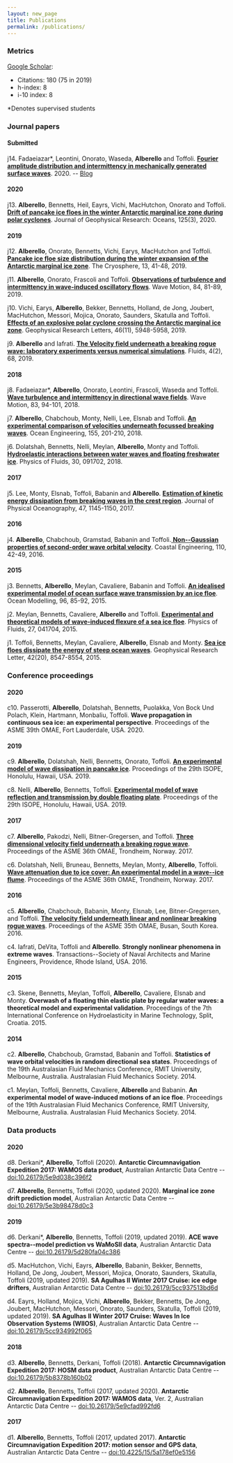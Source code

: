 ```yaml
---
layout: new_page
title: Publications
permalink: /publications/
---
```


### Metrics
[Google Scholar](https://scholar.google.com/citations?user=32bF0ZgAAAAJ&hl=en):
- Citations: 180 (75 in 2019)
- h-index: 8
- i-10 index: 8

*Denotes supervised students
### Journal papers
#### Submitted
j14. Fadaeiazar*, Leontini, Onorato, Waseda, **Alberello** and Toffoli. [__Fourier amplitude distribution and intermittency in mechanically generated surface waves__](https://arxiv.org/pdf/2003.08666.pdf). 2020. -- [Blog](https://alberto-alberello.github.io/wave-turbulence/2020/03/23/fadaeiazar2020a_arxiv.html)
#### 2020
j13. **Alberello**, Bennetts, Heil, Eayrs, Vichi, MacHutchon, Onorato and Toffoli. [__Drift of pancake ice floes in the winter Antarctic marginal ice zone during polar cyclones__](https://agupubs.onlinelibrary.wiley.com/doi/10.1029/2019JC015418). Journal of Geophysical Research: Oceans, 125(3), 2020.
#### 2019
j12. **Alberello**, Onorato, Bennetts, Vichi, Earys, MacHutchon and Toffoli. [__Pancake ice floe size distribution during the winter expansion of the Antarctic marginal ice zone__](https://doi.org/10.5194/tc-13-41-2019). The Cryosphere, 13, 41-48, 2019.

j11. **Alberello**, Onorato, Frascoli and Toffoli. [__Observations of turbulence and intermittency in wave-induced oscillatory flows__](https://doi.org/10.1016/j.wavemoti.2018.10.003). Wave Motion, 84, 81-89, 2019.

j10. Vichi, Earys, **Alberello**, Bekker, Bennetts, Holland, de Jong, Joubert, MacHutchon, Messori, Mojica, Onorato, Saunders, Skatulla and Toffoli. [__Effects of an explosive polar cyclone crossing the Antarctic marginal ice zone__](https://doi.org/10.1029/2019GL082457). Geophysical Research Letters, 46(11), 5948-5958, 2019.

j9. **Alberello** and Iafrati. [__The Velocity field underneath a breaking rogue wave: laboratory experiments versus numerical simulations__](https://doi.org/10.3390/fluids4020068). Fluids, 4(2), 68, 2019.
#### 2018
j8. Fadaeiazar*, **Alberello**, Onorato, Leontini, Frascoli, Waseda and Toffoli. [__Wave turbulence and intermittency in directional wave fields__](https://doi.org/10.1016/j.wavemoti.2018.09.002). Wave Motion, 83, 94-101, 2018.

j7. **Alberello**, Chabchoub, Monty, Nelli, Lee, Elsnab and Toffoli. [__An experimental comparison of velocities underneath focussed breaking waves__](https://doi.org/10.1016/j.oceaneng.2018.02.049). Ocean Engineering, 155, 201-210, 2018.

j6. Dolatshah, Bennetts, Nelli, Meylan, **Alberello**, Monty and Toffoli. [__Hydroelastic interactions between water waves and floating freshwater ice__](https://doi.org/10.1063/1.5050262). Physics of Fluids, 30, 091702, 2018.
#### 2017
j5. Lee, Monty, Elsnab, Toffoli, Babanin and **Alberello**. [__Estimation of kinetic energy dissipation from breaking waves in the crest region__](https://doi.org/10.1175/JPO-D-16-0273.1). Journal of Physical Oceanography, 47, 1145-1150, 2017.
#### 2016
j4. **Alberello**, Chabchoub, Gramstad, Babanin and Toffoli.[ __Non--Gaussian properties of second-order wave orbital velocity__](https://doi.org/10.1016/j.coastaleng.2016.01.001). Coastal Engineering, 110, 42-49, 2016.
#### 2015
j3. Bennetts, **Alberello**, Meylan, Cavaliere, Babanin and Toffoli. [__An idealised experimental model of ocean surface wave transmission by an ice floe__](https://doi.org/10.1016/j.ocemod.2015.03.001). Ocean Modelling, 96, 85-92, 2015.

j2. Meylan, Bennetts, Cavaliere, **Alberello** and Toffoli. [__Experimental and theoretical models of wave-induced flexure of a sea ice floe__](https://doi.org/10.1063/1.4916573). Physics of Fluids, 27, 041704, 2015.

j1. Toffoli, Bennetts, Meylan, Cavaliere, **Alberello**, Elsnab and Monty. [__Sea ice floes dissipate the energy of steep ocean waves__](https://doi.org/10.1002/2015GL065937). Geophysical Research Letter, 42(20), 8547-8554, 2015.
### Conference proceedings
#### 2020
c10. Passerotti, **Alberello**, Dolatshah, Bennetts, Puolakka, Von Bock Und Polach, Klein, Hartmann, Monbaliu, Toffoli. __Wave propagation in continuous sea ice: an experimental perspective__. Proceedings of the ASME 39th OMAE, Fort Lauderdale, USA. 2020.
#### 2019
c9. **Alberello**, Dolatshah, Nelli, Bennetts, Onorato, Toffoli. [__An experimental model of wave dissipation in pancake ice__](https://www.onepetro.org/conference-paper/ISOPE-I-19-239). Proceedings of the 29th ISOPE, Honolulu, Hawaii, USA. 2019.

c8. Nelli, **Alberello**, Bennetts, Toffoli. [__Experimental model of wave reflection and transmission by double floating plate__](https://onepetro.org/conference-paper/ISOPE-I-19-403). Proceedings of the 29th ISOPE, Honolulu, Hawaii, USA. 2019.
#### 2017
c7. **Alberello**, Pakodzi, Nelli, Bitner-Gregersen, and Toffoli. [__Three dimensional velocity field underneath a breaking rogue wave__](https://doi.org/10.1115/OMAE2017-61237). Proceedings of the ASME 36th OMAE, Trondheim, Norway. 2017.

c6. Dolatshah, Nelli, Bruneau, Bennetts, Meylan, Monty, **Alberello**, Toffoli. [__Wave attenuation due to ice cover: An experimental model in a wave--ice flume__](http://doi.org/10.1115/OMAE2017-61548). Proceedings of the ASME 36th OMAE, Trondheim, Norway. 2017.
#### 2016
c5. **Alberello**, Chabchoub, Babanin, Monty, Elsnab, Lee, Bitner-Gregersen, and Toffoli. [__The velocity field underneath linear and nonlinear breaking rogue waves__](http://doi.org/10.1115/OMAE2016-54481). Proceedings of the ASME 35th OMAE, Busan, South Korea. 2016.

c4. Iafrati, DeVita, Toffoli and **Alberello**. __Strongly nonlinear phenomena in extreme waves__. Transactions--Society of Naval Architects and Marine Engineers, Providence, Rhode Island, USA. 2016.
#### 2015
c3. Skene, Bennetts, Meylan, Toffoli, **Alberello**, Cavaliere, Elsnab and Monty. __Overwash of a floating thin elastic plate by regular water waves: a theoretical model and experimental validation__. Proceedings of the 7th International Conference on Hydroelasticity in Marine Technology, Split, Croatia. 2015.
#### 2014
c2. **Alberello**, Chabchoub, Gramstad, Babanin and Toffoli. __Statistics of wave orbital velocities in random directional sea states__. Proceedings of the 19th Australasian Fluid Mechanics Conference, RMIT University, Melbourne, Australia. Australasian Fluid Mechanics Society. 2014.

c1. Meylan, Toffoli, Bennetts, Cavaliere, **Alberello** and Babanin. __An experimental model of wave-induced motions of an ice floe__. Proceedings of the 19th Australasian Fluid Mechanics Conference, RMIT University, Melbourne, Australia. Australasian Fluid Mechanics Society. 2014.
### Data products
#### 2020
d8. Derkani*, **Alberello**, Toffoli (2020). __Antarctic Circumnavigation Expedition 2017: WAMOS data product__, Australian Antarctic Data Centre -- [doi:10.26179/5e9d038c396f2](doi:10.26179/5e9d038c396f2)

d7. **Alberello**, Bennetts, Toffoli (2020, updated 2020). __Marginal ice zone drift prediction model__, Australian Antarctic Data Centre -- [doi:10.26179/5e3b98478d0c3](doi:10.26179/5e3b98478d0c3)
#### 2019
d6. Derkani*, **Alberello**, Bennetts, Toffoli (2019, updated 2019). __ACE wave spectra--model prediction vs WaMoSII data__, Australian Antarctic Data Centre -- [doi:10.26179/5d280fa04c386](doi:10.26179/5d280fa04c386)

d5. MacHutchon, Vichi, Eayrs, **Alberello**, Babanin, Bekker, Bennetts, Holland, De Jong, Joubert, Messori, Mojica, Onorato, Saunders, Skatulla, Toffoli (2019, updated 2019). __SA Agulhas II Winter 2017 Cruise: ice edge drifters__, Australian Antarctic Data Centre -- [doi:10.26179/5cc937513bd6d](doi:10.26179/5cc937513bd6d)

d4. Eayrs, Holland, Mojica, Vichi, **Alberello**, Bekker, Bennetts, De Jong, Joubert, MacHutchon, Messori, Onorato, Saunders, Skatulla, Toffoli (2019, updated 2019). __SA Agulhas II Winter 2017 Cruise: Waves In Ice Observation Systems (WIIOS)__, Australian Antarctic Data Centre -- [doi:10.26179/5cc934992f065](doi:10.26179/5cc934992f065)
#### 2018
d3. **Alberello**, Bennetts, Derkani, Toffoli (2018). __Antarctic Circumnavigation Expedition 2017: HOSM data product__, Australian Antarctic Data Centre -- [doi:10.26179/5b8378b160b02](doi:10.26179/5b8378b160b02)

d2. **Alberello**, Bennetts, Toffoli (2017, updated 2020). __Antarctic Circumnavigation Expedition 2017: WAMOS data__, Ver. 2, Australian Antarctic Data Centre -- [doi:10.26179/5e9cfad992fd6](doi:10.26179/5e9cfad992fd6)
#### 2017

d1. **Alberello**, Bennetts, Toffoli (2017, updated 2017). __Antarctic Circumnavigation Expedition 2017: motion sensor and GPS data__, Australian Antarctic Data Centre -- [doi:10.4225/15/5a178ef0e5156](doi:10.4225/15/5a178ef0e5156)
